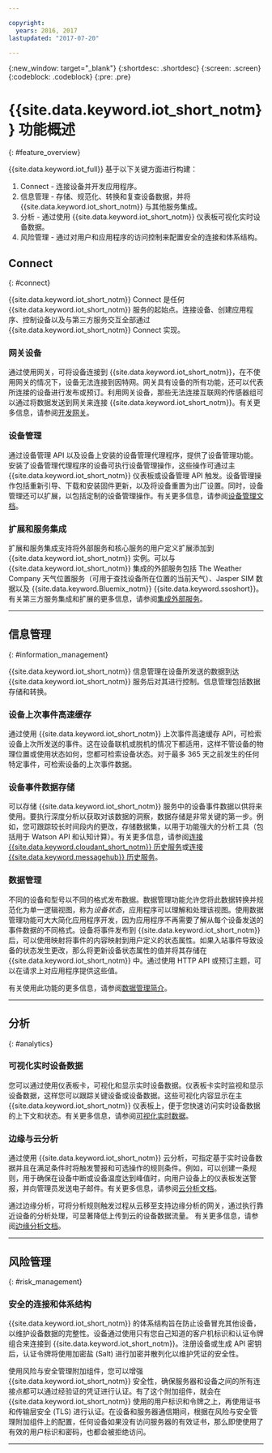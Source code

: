 ```yaml
---

copyright:
  years: 2016, 2017
lastupdated: "2017-07-20"

---
```


{:new_window: target="\_blank"}
{:shortdesc: .shortdesc}
{:screen: .screen}
{:codeblock: .codeblock}
{:pre: .pre}

# {{site.data.keyword.iot_short_notm}} 功能概述
{: #feature_overview}

{{site.data.keyword.iot_full}} 基于以下关键方面进行构建：

  1. Connect - 连接设备并开发应用程序。
  2. 信息管理 - 存储、规范化、转换和复查设备数据，并将 {{site.data.keyword.iot_short_notm}} 与其他服务集成。
  3. 分析 - 通过使用 {{site.data.keyword.iot_short_notm}} 仪表板可视化实时设备数据。
  4. 风险管理 - 通过对用户和应用程序的访问控制来配置安全的连接和体系结构。

## Connect
{: #connect}

{{site.data.keyword.iot_short_notm}} Connect 是任何 {{site.data.keyword.iot_short_notm}} 服务的起始点。连接设备、创建应用程序、控制设备以及与第三方服务交互全部通过 {{site.data.keyword.iot_short_notm}} Connect 实现。

### 网关设备

通过使用网关，可将设备连接到 {{site.data.keyword.iot_short_notm}}，在不使用网关的情况下，设备无法连接到因特网。网关具有设备的所有功能，还可以代表所连接的设备进行发布或预订。利用网关设备，那些无法连接互联网的传感器组可以通过将数据发送到网关来连接 {{site.data.keyword.iot_short_notm}}。有关更多信息，请参阅[开发网关](https://console.ng.bluemix.net/docs/services/IoT/gateways/gw_dev_index.html)。

### 设备管理

通过设备管理 API 以及设备上安装的设备管理代理程序，提供了设备管理功能。安装了设备管理代理程序的设备可执行设备管理操作，这些操作可通过主 {{site.data.keyword.iot_short_notm}} 仪表板或设备管理 API 触发。设备管理操作包括重新引导、下载和安装固件更新，以及将设备重置为出厂设置。同时，设备管理还可以扩展，以包括定制的设备管理操作。有关更多信息，请参阅[设备管理文档](https://console.ng.bluemix.net/docs/services/IoT/devices/device_mgmt/index.html)。

### 扩展和服务集成

扩展和服务集成支持将外部服务和核心服务的用户定义扩展添加到 {{site.data.keyword.iot_short_notm}} 实例。可以与 {{site.data.keyword.iot_short_notm}} 集成的外部服务包括 The Weather Company 天气位置服务（可用于查找设备所在位置的当前天气）、Jasper SIM 数据以及 {{site.data.keyword.Bluemix_notm}} {{site.data.keyword.ssoshort}}。有关第三方服务集成和扩展的更多信息，请参阅[集成外部服务](https://console.ng.bluemix.net/docs/services/IoT/reference/extensions/index.html)。


---

## 信息管理
{: #information_management}

{{site.data.keyword.iot_short_notm}} 信息管理在设备所发送的数据到达 {{site.data.keyword.iot_short_notm}} 服务后对其进行控制。信息管理包括数据存储和转换。

### 设备上次事件高速缓存

通过使用 {{site.data.keyword.iot_short_notm}} 上次事件高速缓存 API，可检索设备上次所发送的事件。这在设备联机或脱机的情况下都适用，这样不管设备的物理位置或使用状态如何，您都可检索设备状态。对于最多 365 天之前发生的任何特定事件，可检索设备的上次事件数据。

### 设备事件数据存储

可以存储 {{site.data.keyword.iot_short_notm}} 服务中的设备事件数据以供将来使用。要执行深度分析以获取对该数据的洞察，数据存储是非常关键的第一步。例如，您可跟踪较长时间段内的更改，存储数据集，以用于功能强大的分析工具（包括用于 Watson API 和认知计算）。有关更多信息，请参阅[连接 {{site.data.keyword.cloudant_short_notm}} 历史服务](https://console.ng.bluemix.net/docs/services/IoT/cloudant_connector.html)或[连接 {{site.data.keyword.messagehub}} 历史服务](https://console.ng.bluemix.net/docs/services/IoT/message_hub.html)。

### 数据管理

不同的设备和型号以不同的格式发布数据。数据管理功能允许您将此数据转换并规范化为单一逻辑视图，称为*设备状态*，应用程序可以理解和处理该视图。使用数据管理功能可大大简化应用程序开发，因为应用程序不再需要了解从每个设备发送的事件数据的不同格式。设备将事件发布到 {{site.data.keyword.iot_short_notm}} 后，可以使用映射将事件的内容映射到用户定义的状态属性。如果入站事件导致设备的状态发生更改，那么将更新设备状态属性的值并将其存储在 {{site.data.keyword.iot_short_notm}} 中。通过使用 HTTP API 或预订主题，可以在请求上对应用程序提供这些值。

有关使用此功能的更多信息，请参阅[数据管理简介](GA_information_management/ga_im_device_twin.html)。

---
## 分析
{: #analytics}

### 可视化实时设备数据

您可以通过使用仪表板卡，可视化和显示实时设备数据。仪表板卡实时监视和显示设备数据，这样您可以跟踪关键设备或设备数据。这些可视化内容显示在主 {{site.data.keyword.iot_short_notm}} 仪表板上，便于您快速访问实时设备数据的上下文和状态。有关更多信息，请参阅[可视化实时数据](https://console.ng.bluemix.net/docs/services/IoT/data_visualization.html)。

### 边缘与云分析

通过使用 {{site.data.keyword.iot_short_notm}} 云分析，可指定基于实时设备数据并且在满足条件时将触发警报和可选操作的规则条件。例如，可以创建一条规则，用于确保在设备中断或设备温度达到峰值时，向用户设备上的仪表板发送警报，并向管理员发送电子邮件。有关更多信息，请参阅[云分析文档](https://console.ng.bluemix.net/docs/services/IoT/cloud_analytics.html)。

通过边缘分析，可将分析规则触发过程从云移至支持边缘分析的网关，通过执行靠近设备的分析处理，可显著降低上传到云的设备数据流量。
有关更多信息，请参阅[边缘分析文档](https://console.ng.bluemix.net/docs/services/IoT/edge_analytics.html)。

---

## 风险管理
{: #risk_management}

### 安全的连接和体系结构

{{site.data.keyword.iot_short_notm}} 的体系结构旨在防止设备冒充其他设备，以维护设备数据的完整性。设备通过使用只有您自己知道的客户机标识和认证令牌组合来连接到 {{site.data.keyword.iot_short_notm}}。注册设备或生成 API 密钥后，认证令牌将使用加密盐 (Salt) 进行加密并散列化以维护凭证的安全性。

使用风险与安全管理附加组件，您可以增强 {{site.data.keyword.iot_short_notm}} 安全性，确保服务器和设备之间的所有连接点都可以通过经验证的凭证进行认证。有了这个附加组件，就会在 {{site.data.keyword.iot_short_notm}} 使用的用户标识和令牌之上，再使用证书和传输层安全 (TLS) 进行认证。在设备和服务器通信期间，根据在风险与安全管理附加组件上的配置，任何设备如果没有访问服务器的有效证书，那么即使使用了有效的用户标识和密码，也都会被拒绝访问。

---
